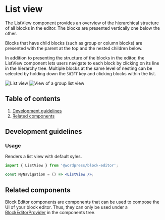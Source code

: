 # List view

The ListView component provides an overview of the hierarchical structure of all blocks in the editor. The blocks are presented vertically one below the other.

Blocks that have child blocks (such as group or column blocks) are presented with the parent at the top and the nested children below.

In addition to presenting the structure of the blocks in the editor, the ListView component lets users navigate to each block by clicking on its line in the hierarchy tree. Multiple blocks at the same level of nesting can be selected by holding down the `SHIFT` key and clicking blocks within the list.

![List view](https://make.wordpress.org/core/files/2020/08/block-navigation.png)
![View of a group list view](https://make.wordpress.org/core/files/2020/08/view-of-group-block-navigation.png)

## Table of contents

1. [Development guidelines](#development-guidelines)
2. [Related components](#related-components)

## Development guidelines

### Usage

Renders a list view with default syles.

```jsx
import { ListView } from '@wordpress/block-editor';

const MyNavigation = () => <ListView />;
```

## Related components

Block Editor components are components that can be used to compose the UI of your block editor. Thus, they can only be used under a [BlockEditorProvider](https://github.com/WordPress/gutenberg/blob/HEAD/packages/block-editor/src/components/provider/README.md) in the components tree.
